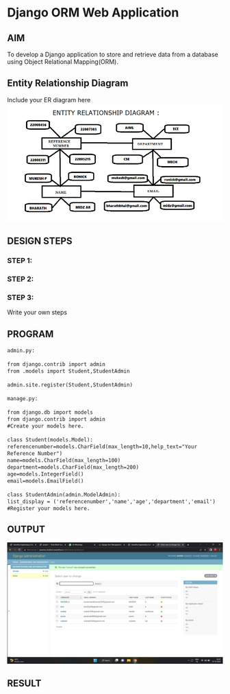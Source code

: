 # Django ORM Web Application

## AIM
To develop a Django application to store and retrieve data from a database using Object Relational Mapping(ORM).

## Entity Relationship Diagram

Include your ER diagram here
![](Entity%20relationship%20diagram.png)
## DESIGN STEPS

### STEP 1:

### STEP 2:

### STEP 3:

Write your own steps

## PROGRAM
```
admin.py:

from django.contrib import admin
from .models import Student,StudentAdmin

admin.site.register(Student,StudentAdmin)

manage.py:

from django.db import models
from django.contrib import admin
#Create your models here.

class Student(models.Model):
referencenumber=models.CharField(max_length=10,help_text="Your Reference Number")
name=models.CharField(max_length=100)
department=models.CharField(max_length=200)
age=models.IntegerField()
email=models.EmailField()

class StudentAdmin(admin.ModelAdmin):
list_display = ('referencenumber','name','age','department','email')
#Register your models here.
```


## OUTPUT

![](naveen22008853.png)


## RESULT
